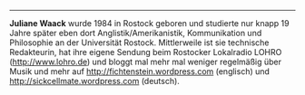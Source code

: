 ---

**Juliane Waack** wurde 1984 in Rostock geboren und studierte nur knapp
19 Jahre später eben dort Anglistik/Amerikanistik, Kommunikation und
Philosophie an der Universität Rostock. Mittlerweile ist sie technische
Redakteurin, hat ihre eigene Sendung beim Rostocker Lokalradio LOHRO
(<http://www.lohro.de>) und bloggt mal mehr mal weniger
regelmäßig über Musik und mehr auf
 <http://fichtenstein.wordpress.com> (englisch) und
<http://sickcellmate.wordpress.com> (deutsch).